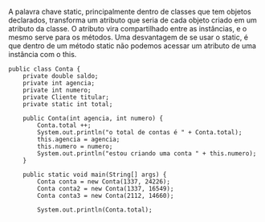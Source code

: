 A palavra chave static, principalmente dentro de classes que tem objetos declarados, transforma um atributo que seria de cada objeto criado em um atributo da classe. O atributo vira compartilhado entre as instâncias, e o mesmo serve para os métodos. Uma desvantagem de se usar o static, é que dentro de um método static não podemos acessar um atributo de uma instância com o this.
```
public class Conta { 
    private double saldo;
    private int agencia;
    private int numero; 
    private Cliente titular; 
    private static int total;

    public Conta(int agencia, int numero) { 
        Conta.total ++;
        System.out.println("o total de contas é " + Conta.total);
        this.agencia = agencia; 
        this.numero = numero; 
        System.out.println("estou criando uma conta " + this.numero); 
    }
```
```
    public static void main(String[] args) { 
        Conta conta = new Conta(1337, 24226); 
        Conta conta2 = new Conta(1337, 16549);
        Conta conta3 = new Conta(2112, 14660);

        System.out.println(Conta.total);
```